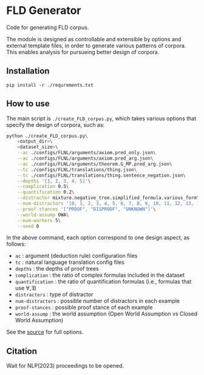 # FLD Generator
Code for generating FLD corpus.  

The module is designed as controllable and extensible by options and external template files, in order to generate various patterns of corpora.
This enables analysis for pursueing better design of corpora.


## Installation
`pip install -r ./requrements.txt`

## How to use
The main script is `./create_FLD_corpus.py`, which takes various options that specify the design of corpora, such as:
```sh
python ./create_FLD_corpus.py\
    <output_dir>\
    <dataset_size>\
    --ac ./configs/FLNL/arguments/axiom.pred_only.json\
    --ac ./configs/FLNL/arguments/axiom.pred_arg.json\
    --ac ./configs/FLNL/arguments/theorem.G_MP.pred_arg.json\
    --tc ./configs/FLNL/translations/thing.json\
    --tc ./configs/FLNL/translations/thing.sentence_negation.json\
    --depths '[1, 2, 3, 4, 5]'\
    --complication 0.5\
    --quantification 0.2\
    --distractor mixture.negative_tree.simplified_formula.various_form\
    --num-distractors '[0, 1, 2, 3, 4, 5, 6, 7, 8, 9, 10, 11, 12, 13, 14, 15]'\
    --proof-stances '["PROOF", "DISPROOF", "UNKNOWN"]'\
    --world-assump OWA\
    --num-workers 5\
    --seed 0 
```
In the above command, each option correspond to one design aspect, as follows:
* `ac`              : argument (deduction rule) configuration files
* `tc`              : natural language translation config files
* `depths`          : the depths of proof trees
* `complication`    : the ratio of complex formulas included in the dataset
* `quantification`  : the ratio of quantification formulas (i.e., formulas that use ∀,∃)
* `distractors`     : type of distractor
* `num-distractors`     : possible number of distractors in each example
* `proof-stances`   : possible proof stance of each example
* `world-assump`   : the world assumption (Open World Assumption vs Closed World Assumption)

See the [source](https://github.com/hitachi-nlp/FLD-generator/blob/bd946e1ee77d394101af9145cd235752b38899da/create_FLD_corpus.py#L177) for full options.

## Citation
Wait for NLP(2023) proceedings to be opened.
